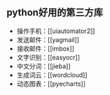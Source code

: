 ## python好用的第三方库

- 操作手机：[[uiautomator2]]
- 发送邮件：[[yagmail]]
- 接收邮件：[[imbox]]
- 文字识别：[[easyocr]]
- 中文分词：[[jieba]]
- 生成词云：[[wordcloud]]
- 动态图表：[[pyecharts]]